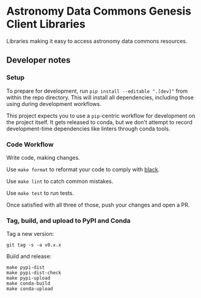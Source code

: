 # Astronomy Data Commons Genesis Client Libraries

Libraries making it easy to access astronomy data commons resources.

## Developer notes

### Setup

To prepare for development, run `pip install --editable ".[dev]"` from within
the repo directory. This will install all dependencies, including those using
during development workflows.

This project expects you to use a `pip`-centric workflow for development on the
project itself. It gets released to conda, but we don't attempt to record
development-time dependencies like linters through conda tools.

### Code Workflow

Write code, making changes.

Use `make format` to reformat your code to comply with
[black](https://github.com/psf/black).

Use `make lint` to catch common mistakes.

Use `make test` to run tests.

Once satisfied with all three of those, push your changes and open a PR.

### Tag, build, and upload to PyPI and Conda

Tag a new version:
```
git tag -s -a v0.x.x
```

Build and release:

```
make pypi-dist
make pypi-dist-check
make pypi-upload
make conda-build
make conda-upload
```
